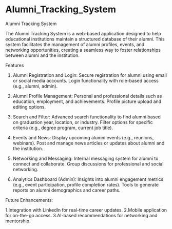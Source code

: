 # Alumni_Tracking_System

Alumni Tracking System

The Alumni Tracking System is a web-based application designed to help educational institutions maintain a structured database of their alumni. This system facilitates the management of alumni profiles, events, and networking opportunities, creating a seamless way to foster relationships between alumni and the institution.

Features
1. Alumni Registration and Login:
Secure registration for alumni using email or social media accounts.
Login functionality with role-based access (e.g., alumni, admin).

3. Alumni Profile Management:
Personal and professional details such as education, employment, and achievements.
Profile picture upload and editing options.

5. Search and Filter:
Advanced search functionality to find alumni based on graduation year, location, or industry.
Filter options for specific criteria (e.g., degree program, current job title).

7. Events and News:
Display upcoming alumni events (e.g., reunions, webinars).
Post and manage news articles or updates about alumni and the institution.

9. Networking and Messaging:
Internal messaging system for alumni to connect and collaborate.
Group discussions for professional and social networking.

11. Analytics Dashboard (Admin):
Insights into alumni engagement metrics (e.g., event participation, profile completion rates).
Tools to generate reports on alumni demographics and career paths.

Future Enhancements:

1.Integration with LinkedIn for real-time career updates.
2.Mobile application for on-the-go access.
3.AI-based recommendations for networking and mentorship.
